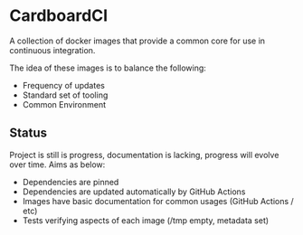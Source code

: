 # CardboardCI

A collection of docker images that provide a common core for use in continuous integration.

The idea of these images is to balance the following:

- Frequency of updates
- Standard set of tooling
- Common Environment

## Status

Project is still is progress, documentation is lacking, progress will evolve over time. Aims as below:

- Dependencies are pinned
- Dependencies are updated automatically by GitHub Actions
- Images have basic documentation for common usages (GitHub Actions / etc)
- Tests verifying aspects of each image (/tmp empty, metadata set)